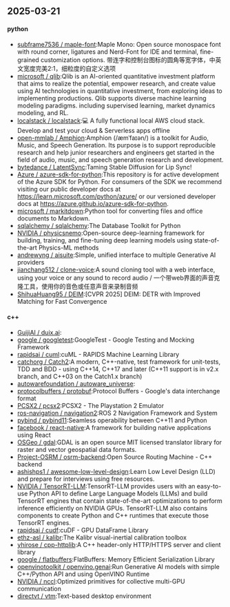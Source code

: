 ## 2025-03-21

#### python
* [subframe7536 / maple-font](https://github.com/subframe7536/maple-font):Maple Mono: Open source monospace font with round corner, ligatures and Nerd-Font for IDE and terminal, fine-grained customization options. 带连字和控制台图标的圆角等宽字体，中英文宽度完美2:1，细粒度的自定义选项
* [microsoft / qlib](https://github.com/microsoft/qlib):Qlib is an AI-oriented quantitative investment platform that aims to realize the potential, empower research, and create value using AI technologies in quantitative investment, from exploring ideas to implementing productions. Qlib supports diverse machine learning modeling paradigms. including supervised learning, market dynamics modeling, and RL.
* [localstack / localstack](https://github.com/localstack/localstack):💻 A fully functional local AWS cloud stack. Develop and test your cloud & Serverless apps offline
* [open-mmlab / Amphion](https://github.com/open-mmlab/Amphion):Amphion (/æmˈfaɪən/) is a toolkit for Audio, Music, and Speech Generation. Its purpose is to support reproducible research and help junior researchers and engineers get started in the field of audio, music, and speech generation research and development.
* [bytedance / LatentSync](https://github.com/bytedance/LatentSync):Taming Stable Diffusion for Lip Sync!
* [Azure / azure-sdk-for-python](https://github.com/Azure/azure-sdk-for-python):This repository is for active development of the Azure SDK for Python. For consumers of the SDK we recommend visiting our public developer docs at https://learn.microsoft.com/python/azure/ or our versioned developer docs at https://azure.github.io/azure-sdk-for-python.
* [microsoft / markitdown](https://github.com/microsoft/markitdown):Python tool for converting files and office documents to Markdown.
* [sqlalchemy / sqlalchemy](https://github.com/sqlalchemy/sqlalchemy):The Database Toolkit for Python
* [NVIDIA / physicsnemo](https://github.com/NVIDIA/physicsnemo):Open-source deep-learning framework for building, training, and fine-tuning deep learning models using state-of-the-art Physics-ML methods
* [andrewyng / aisuite](https://github.com/andrewyng/aisuite):Simple, unified interface to multiple Generative AI providers
* [jianchang512 / clone-voice](https://github.com/jianchang512/clone-voice):A sound cloning tool with a web interface, using your voice or any sound to record audio / 一个带web界面的声音克隆工具，使用你的音色或任意声音来录制音频
* [ShihuaHuang95 / DEIM](https://github.com/ShihuaHuang95/DEIM):[CVPR 2025] DEIM: DETR with Improved Matching for Fast Convergence

#### c++
* [GuijiAI / duix.ai](https://github.com/GuijiAI/duix.ai):
* [google / googletest](https://github.com/google/googletest):GoogleTest - Google Testing and Mocking Framework
* [rapidsai / cuml](https://github.com/rapidsai/cuml):cuML - RAPIDS Machine Learning Library
* [catchorg / Catch2](https://github.com/catchorg/Catch2):A modern, C++-native, test framework for unit-tests, TDD and BDD - using C++14, C++17 and later (C++11 support is in v2.x branch, and C++03 on the Catch1.x branch)
* [autowarefoundation / autoware_universe](https://github.com/autowarefoundation/autoware_universe):
* [protocolbuffers / protobuf](https://github.com/protocolbuffers/protobuf):Protocol Buffers - Google's data interchange format
* [PCSX2 / pcsx2](https://github.com/PCSX2/pcsx2):PCSX2 - The Playstation 2 Emulator
* [ros-navigation / navigation2](https://github.com/ros-navigation/navigation2):ROS 2 Navigation Framework and System
* [pybind / pybind11](https://github.com/pybind/pybind11):Seamless operability between C++11 and Python
* [facebook / react-native](https://github.com/facebook/react-native):A framework for building native applications using React
* [OSGeo / gdal](https://github.com/OSGeo/gdal):GDAL is an open source MIT licensed translator library for raster and vector geospatial data formats.
* [Project-OSRM / osrm-backend](https://github.com/Project-OSRM/osrm-backend):Open Source Routing Machine - C++ backend
* [ashishps1 / awesome-low-level-design](https://github.com/ashishps1/awesome-low-level-design):Learn Low Level Design (LLD) and prepare for interviews using free resources.
* [NVIDIA / TensorRT-LLM](https://github.com/NVIDIA/TensorRT-LLM):TensorRT-LLM provides users with an easy-to-use Python API to define Large Language Models (LLMs) and build TensorRT engines that contain state-of-the-art optimizations to perform inference efficiently on NVIDIA GPUs. TensorRT-LLM also contains components to create Python and C++ runtimes that execute those TensorRT engines.
* [rapidsai / cudf](https://github.com/rapidsai/cudf):cuDF - GPU DataFrame Library
* [ethz-asl / kalibr](https://github.com/ethz-asl/kalibr):The Kalibr visual-inertial calibration toolbox
* [yhirose / cpp-httplib](https://github.com/yhirose/cpp-httplib):A C++ header-only HTTP/HTTPS server and client library
* [google / flatbuffers](https://github.com/google/flatbuffers):FlatBuffers: Memory Efficient Serialization Library
* [openvinotoolkit / openvino.genai](https://github.com/openvinotoolkit/openvino.genai):Run Generative AI models with simple C++/Python API and using OpenVINO Runtime
* [NVIDIA / nccl](https://github.com/NVIDIA/nccl):Optimized primitives for collective multi-GPU communication
* [directvt / vtm](https://github.com/directvt/vtm):Text-based desktop environment
